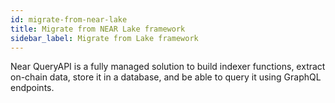 ```yaml
---
id: migrate-from-near-lake
title: Migrate from NEAR Lake framework
sidebar_label: Migrate from Lake framework
---
```


Near QueryAPI is a fully managed solution to build indexer functions,
extract on-chain data, store it in a database, and be able to query it using GraphQL endpoints.
